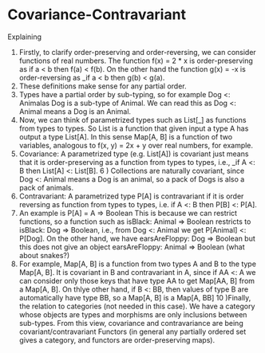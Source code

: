 # Covariance-Contravariant
Explaining


1) Firstly, to clarify order-preserving and order-reversing, we can consider functions of real numbers. The function f(x) = 2 * x is order-preserving as if a < b then f(a) < f(b). On the other hand the function g(x) = -x is order-reversing as _if a < b then g(b) < g(a).
2) These definitions make sense for any partial order.
3) Types have a partial order by sub-typing, so for example Dog <: Animalas Dog is a sub-type of Animal. We can read this as Dog <: Animal means a Dog is an Animal.
4) Now, we can think of parametrized types such as List[_] as functions from types to types. So List is a function that given input a type A has output a type List[A]. In this sense Map[A, B] is a function of two variables, analogous to f(x, y) = 2x + y over real numbers, for example.
5) Covariance: A parametrized type (e.g. List[A]) is covariant just means that it is order-preserving as a function from types to types, i.e., _if A <: B then List[A] <: List[B].
6 ) Collections are naturally covariant, since Dog <: Animal means a Dog is an animal, so a pack of Dogs is also a pack of animals.
7) Contravariant: A parametrized type P[A] is contravariant if it is order reversing as function from types to types, i.e. if A <: B then P[B] <: P[A].
8) An example is P[A] = A => Boolean This is because we can restrict functions, so a function such as isBlack: Animal => Boolean restricts to isBlack: Dog => Boolean, i.e., from Dog <: Animal we get P[Animal] <: P[Dog]. On the other hand, we have earsAreFloppy: Dog => Boolean but this does not give an object earsAreFloppy: Animal => Boolean (what about snakes?)
9) For example, Map[A, B] is a function from two types A and B to the type Map[A, B]. It is covariant in B and contravariant in A, since if AA <: A we can consider only those keys that have type AA to get Map[AA, B] from a Map[A, B]. On thlye other hand, if B <: BB, then values of type B are automatically have type BB, so a Map[A, B] is a Map[A, BB]
10 )Finally, the relation to categories (not needed in this case). We have a category whose objects are types and morphisms are only inclusions between sub-types. From this view, covariance and contravariance are being covariant/contravariant Functors (in general any partially ordered set gives a category, and functors are order-preserving maps).
